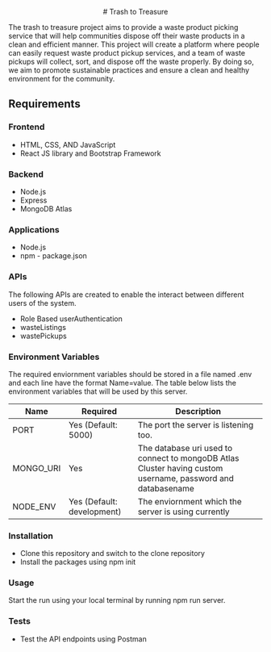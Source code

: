 <p align = "center"> # Trash to Treasure</p>
<p> The trash to treasure project aims to provide a waste product picking service that will help communities dispose off their waste products in a clean and efficient manner. This project will create a platform where people can easily request waste product pickup services, and a team of waste pickups will collect, sort, and dispose off the waste properly. By doing so, we aim to promote sustainable practices and ensure a clean and healthy environment for the community. </p>

## Requirements
### Frontend
* HTML, CSS, AND JavaScript
* React JS library and Bootstrap Framework
### Backend 
* Node.js 
* Express
* MongoDB Atlas
### Applications
* Node.js
* npm - package.json
### APIs
The following APIs are created to enable the interact between different users of the system.
* Role Based userAuthentication
* wasteListings
* wastePickups
### Environment Variables
The required enviornment variables should be stored in a file named .env and each line have the format Name=value. The table below lists the environment variables that will be used by this server.

| Name  | Required  | Description |
|-------|-----------|-------------|
|PORT   | Yes (Default: 5000) | The port the server is listening too. |
|MONGO_URI| Yes  | The database uri used to connect to mongoDB Atlas Cluster having custom username, password and databasename |
|NODE_ENV    | Yes (Default: development)| The enviornment which the server is using currently |
### Installation
* Clone this repository and switch to the clone repository
* Install the packages using npm init
### Usage
Start the run using your local terminal by running npm run server.
### Tests
* Test the API endpoints using Postman